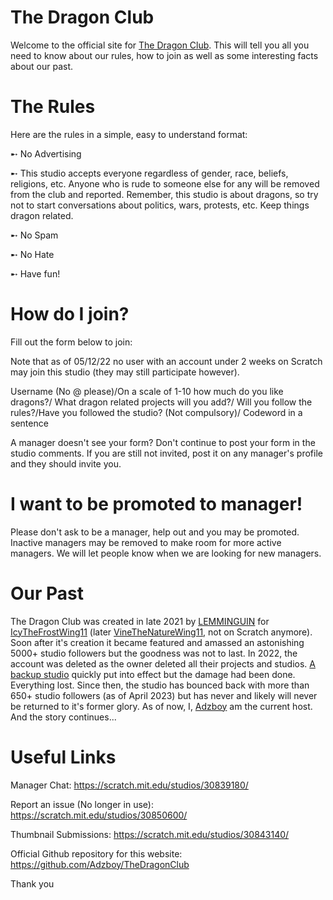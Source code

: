 # The Dragon Club
Welcome to the official site for [The Dragon Club](https://scratch.mit.edu/studios/30844654). This will tell you all you need to know about our rules, how to join as well as some interesting facts about our past.

# The Rules
Here are the rules in a simple, easy to understand format:

➸ No Advertising

➸ This studio accepts everyone regardless of gender, race, beliefs, religions, etc. Anyone who is rude to someone else for any will be removed from the club and reported. Remember, this studio is about dragons, so try not to start conversations about politics, wars, protests, etc. Keep things dragon related.

➸ No Spam

➸ No Hate

➸ Have fun!

# How do I join?
Fill out the form below to join:

Note that as of 05/12/22 no user with an account under 2 weeks on Scratch may join this studio (they may still participate however).


Username (No @ please)/On a scale of 1-10 how much do you like dragons?/ What dragon related projects will you add?/ Will you follow the rules?/Have you followed the studio? (Not compulsory)/ Codeword in a sentence

A manager doesn't see your form?
Don't continue to post your form in the studio comments. If you are still not invited, post it on any manager's profile and they should invite you.

# I want to be promoted to manager!
Please don't ask to be a manager, help out and you may be promoted. Inactive managers may be removed to make room for more active managers. We will let people know when we are looking for new managers.

# Our Past
The Dragon Club was created in late 2021 by [LEMMINGUIN](https://scratch.mit.edu/users/LEMMINGUIN/) for [IcyTheFrostWing11](https://scratch.mit.edu/users/IcyTheFrostWing11/) (later [VineTheNatureWing11](https://scratch.mit.edu/users/VineTheNatureWing11/), not on Scratch anymore). Soon after it's creation it became featured and amassed an astonishing 5000+ studio followers but the goodness was not to last. In 2022, the account was deleted as the owner deleted all their projects and studios. [A backup studio](https://scratch.mit.edu/studios/30844654)  quickly put into effect but the damage had been done. Everything lost. Since then, the studio has bounced back with more than 650+ studio followers (as of April 2023) but has never and likely will never be returned to it's former glory. As of now, I,   [Adzboy](https://scratch.mit.edu/users/Adzboy/) am the current host. And the story continues...

# Useful Links
Manager Chat:
https://scratch.mit.edu/studios/30839180/

Report an issue (No longer in use):
https://scratch.mit.edu/studios/30850600/

Thumbnail Submissions:
https://scratch.mit.edu/studios/30843140/

Official Github repository for this website:
https://github.com/Adzboy/TheDragonClub

Thank you 
